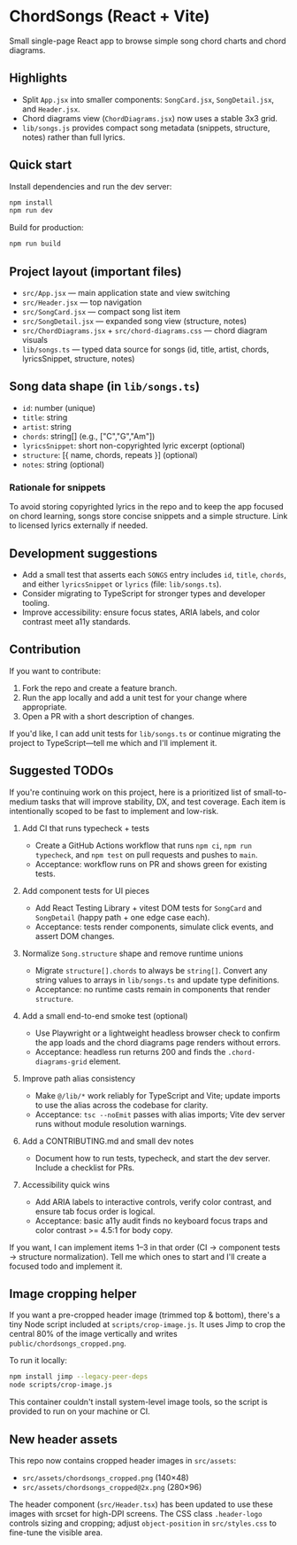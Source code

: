 # ChordSongs (React + Vite)

Small single-page React app to browse simple song chord charts and chord diagrams.

## Highlights

- Split `App.jsx` into smaller components: `SongCard.jsx`, `SongDetail.jsx`, and `Header.jsx`.
- Chord diagrams view (`ChordDiagrams.jsx`) now uses a stable 3x3 grid.
- `lib/songs.js` provides compact song metadata (snippets, structure, notes) rather than full lyrics.

## Quick start

Install dependencies and run the dev server:

```bash
npm install
npm run dev
```

Build for production:

```bash
npm run build
```

## Project layout (important files)

- `src/App.jsx` — main application state and view switching
- `src/Header.jsx` — top navigation
- `src/SongCard.jsx` — compact song list item
- `src/SongDetail.jsx` — expanded song view (structure, notes)
- `src/ChordDiagrams.jsx` + `src/chord-diagrams.css` — chord diagram visuals
- `lib/songs.ts` — typed data source for songs (id, title, artist, chords, lyricsSnippet, structure, notes)

## Song data shape (in `lib/songs.ts`)

- `id`: number (unique)
- `title`: string
- `artist`: string
- `chords`: string[] (e.g., ["C","G","Am"])
- `lyricsSnippet`: short non-copyrighted lyric excerpt (optional)
- `structure`: [{ name, chords, repeats }] (optional)
- `notes`: string (optional)

### Rationale for snippets

To avoid storing copyrighted lyrics in the repo and to keep the app focused on chord learning, songs store concise snippets and a simple structure. Link to licensed lyrics externally if needed.

## Development suggestions

- Add a small test that asserts each `SONGS` entry includes `id`, `title`, `chords`, and either `lyricsSnippet` or `lyrics` (file: `lib/songs.ts`).
- Consider migrating to TypeScript for stronger types and developer tooling.
- Improve accessibility: ensure focus states, ARIA labels, and color contrast meet a11y standards.

## Contribution

If you want to contribute:

1. Fork the repo and create a feature branch.
2. Run the app locally and add a unit test for your change where appropriate.
3. Open a PR with a short description of changes.

If you'd like, I can add unit tests for `lib/songs.ts` or continue migrating the project to TypeScript—tell me which and I'll implement it.

## Suggested TODOs

If you're continuing work on this project, here is a prioritized list of small-to-medium tasks that will improve stability, DX, and test coverage. Each item is intentionally scoped to be fast to implement and low-risk.

1. Add CI that runs typecheck + tests
	- Create a GitHub Actions workflow that runs `npm ci`, `npm run typecheck`, and `npm test` on pull requests and pushes to `main`.
	- Acceptance: workflow runs on PR and shows green for existing tests.

2. Add component tests for UI pieces
	- Add React Testing Library + vitest DOM tests for `SongCard` and `SongDetail` (happy path + one edge case each).
	- Acceptance: tests render components, simulate click events, and assert DOM changes.

3. Normalize `Song.structure` shape and remove runtime unions
	- Migrate `structure[].chords` to always be `string[]`. Convert any string values to arrays in `lib/songs.ts` and update type definitions.
	- Acceptance: no runtime casts remain in components that render `structure`.

4. Add a small end-to-end smoke test (optional)
	- Use Playwright or a lightweight headless browser check to confirm the app loads and the chord diagrams page renders without errors.
	- Acceptance: headless run returns 200 and finds the `.chord-diagrams-grid` element.

5. Improve path alias consistency
	- Make `@/lib/*` work reliably for TypeScript and Vite; update imports to use the alias across the codebase for clarity.
	- Acceptance: `tsc --noEmit` passes with alias imports; Vite dev server runs without module resolution warnings.

6. Add a CONTRIBUTING.md and small dev notes
	- Document how to run tests, typecheck, and start the dev server. Include a checklist for PRs.

7. Accessibility quick wins
	- Add ARIA labels to interactive controls, verify color contrast, and ensure tab focus order is logical.
	- Acceptance: basic a11y audit finds no keyboard focus traps and color contrast >= 4.5:1 for body copy.

If you want, I can implement items 1–3 in that order (CI → component tests → structure normalization). Tell me which ones to start and I'll create a focused todo and implement it.

Image cropping helper
---------------------

If you want a pre-cropped header image (trimmed top & bottom), there's a tiny Node script included at `scripts/crop-image.js`. It uses Jimp to crop the central 80% of the image vertically and writes `public/chordsongs_cropped.png`.

To run it locally:

```bash
npm install jimp --legacy-peer-deps
node scripts/crop-image.js
```

This container couldn't install system-level image tools, so the script is provided to run on your machine or CI.

New header assets
-----------------

This repo now contains cropped header images in `src/assets`:

- `src/assets/chordsongs_cropped.png` (140×48)
- `src/assets/chordsongs_cropped@2x.png` (280×96)

The header component (`src/Header.tsx`) has been updated to use these images with srcset for high-DPI screens. The CSS class `.header-logo` controls sizing and cropping; adjust `object-position` in `src/styles.css` to fine-tune the visible area.

